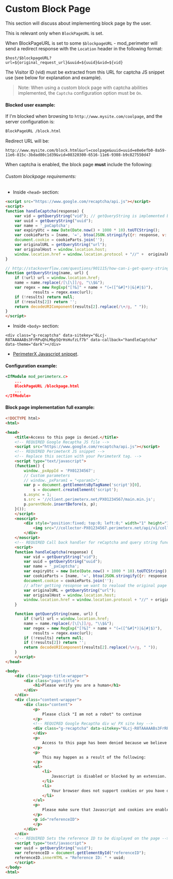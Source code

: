 Custom Block Page
===========================================
This section will discuss about implementing block page by the user. 

This is relevant only when `BlockPageURL` is set.

When BlockPageURL is set to some `$blockpageURL` - mod_perimeter will send a redirect response with the `Location` header in the following format: 

```
$host/$blockpageURL?url=${original_request_url}&uuid=${uuid}&vid=${vid}
```

The Visitor ID (vid) must be extracted from this URL for captcha JS snippet use (see below for explanation and example).

> Note: When using a custom block page with captcha abilities implemented, the `Captcha` configuration option must be `On`.

#### Blocked user example: 

If I'm blocked when browsing to `http://www.mysite.com/coolpage`, and the server configuration is: 

```xml
BlockPageURL /block.html
```

Redirect URL will be: 

```
http://www.mysite.com/block.html&url=coolpage&uuid=uuid=e8e6efb0-8a59-11e6-815c-3bdad80c1d39&vid=08320300-6516-11e6-9308-b9c827550d47
```


When captcha is enabled, the block page **must** include the following:

###### Custom blockpage requirements:

* Inside `<head>` section:

```html
<script src="https://www.google.com/recaptcha/api.js"></script>
<script>
function handleCaptcha(response) {
    var vid = getQueryString("vid"); // getQueryString is implemented below
    var uuid = getQueryString("uuid");
    var name = '_pxCaptcha';
    var expiryUtc = new Date(Date.now() + 1000 * 10).toUTCString();
    var cookieParts = [name, '=', btoa(JSON.stringify({r: response, v: vid, u: uuid})), '; expires=', expiryUtc, '; path=/'];
    document.cookie = cookieParts.join('');
    var originalURL = getQueryString("url");
    var originalHost = window.location.host;
    window.location.href = window.location.protocol + "//" +  originalHost + originalURL;
}

// http://stackoverflow.com/questions/901115/how-can-i-get-query-string-values-in-javascript
function getQueryString(name, url) {
    if (!url) url = window.location.href;
    name = name.replace(/[\[\]]/g, "\\$&");
    var regex = new RegExp("[?&]" + name + "(=([^&#]*)|&|#|$)"),
            results = regex.exec(url);
    if (!results) return null;
    if (!results[2]) return '';
    return decodeURIComponent(results[2].replace(/\+/g, " "));
}
</script>
```
* Inside `<body>` section:

```
<div class="g-recaptcha" data-sitekey="6Lcj-R8TAAAAABs3FrRPuQhLMbp5QrHsHufzLf7b" data-callback="handleCaptcha" data-theme="dark"></div>
```

* [PerimeterX Javascript snippet](https://console.perimeterx.com/#/app/applicationsmgmt).

#### Configuration example:
 
```xml
<IfModule mod_perimeterx.c>
	...
	BlockPageURL /blockpage.html
	...
</IfModule>
```

#### Block page implementation full example: 

```html
<!DOCTYPE html>
<html>

<head>
    <title>Access to this page is denied.</title>
    <!-- REQUIRED Google Recaptha JS file -->
    <script src="https://www.google.com/recaptcha/api.js"></script>
    <!-- REQUIRED PerimeterX JS snippet -->
    <!-- Replace this section with your PerimeterX tag. -->
    <script type="text/javascript">
    (function() {
        window._pxAppId = 'PX01234567';
        // Custom parameters
        // window._pxParam1 = "<param1>";
        var p = document.getElementsByTagName('script')[0],
            s = document.createElement('script');
        s.async = 1;
        s.src = '//client.perimeterx.net/PX01234567/main.min.js';
        p.parentNode.insertBefore(s, p);
    }());
    </script>
    <noscript>
        <div style="position:fixed; top:0; left:0;" width="1" height="1">
            <img src="//collector-PX01234567.perimeterx.net/api/v1/collector/noScript.gif?appId=PX01234567">
        </div>
    </noscript>
    <!-- REQUIRED Call back handler for reCaptcha and query string function -->
    <script>
    function handleCaptcha(response) {
        var vid = getQueryString("vid");
        var uuid = getQueryString("uuid");
        var name = '_pxCaptcha';
        var expiryUtc = new Date(Date.now() + 1000 * 10).toUTCString();
        var cookieParts = [name, '=', btoa(JSON.stringify({r: response, v: vid, u: uuid})), '; expires=', expiryUtc, '; path=/'];
        document.cookie = cookieParts.join('');
        // after getting resopnse we want to reaload the original page requested
        var originalURL = getQueryString("url");
        var originalHost = window.location.host;
        window.location.href = window.location.protocol + "//" + originalHost + originalURL;
    }

    function getQueryString(name, url) {
        if (!url) url = window.location.href;
        name = name.replace(/[\[\]]/g, "\\$&");
        var regex = new RegExp("[?&]" + name + "(=([^&#]*)|&|#|$)"),
            results = regex.exec(url);
        if (!results) return null;
        if (!results[2]) return '';
        return decodeURIComponent(results[2].replace(/\+/g, " "));
    }
    </script>
</head>

<body>
    <div class="page-title-wrapper">
        <div class="page-title">
            <h1>Please verify you are a human</h1>
        </div>
    </div>
    <div class="content-wrapper">
        <div class="content">
            <p>
                Please click "I am not a robot" to continue
            </p>
            <!-- REQUIRED Google Recaptha div w/ PX site key -->
            <div class="g-recaptcha" data-sitekey="6Lcj-R8TAAAAABs3FrRPuQhLMbp5QrHsHufzLf7b" data-callback="handleCaptcha" data-theme="dark">
            </div>
            <p>
                Access to this page has been denied because we believe you are using automation tools to browse the website.
            </p>
            <p>
                This may happen as a result of the following:
            </p>
            <ul>
                <li>
                    Javascript is disabled or blocked by an extension. For example ad blockers and other tools can prevent neccessary parts of the website from loading.
                </li>
                <li>
                    Your browser does not support cookies or you have disabled them.
                </li>
            </ul>
            <p>
                Please make sure that Javascript and cookies are enabled on your browser and that you are not blocking them from loading.
            </p>
            <p id="referenceID">
            </p>
        </div>
    </div>
    <!-- REQUIRED Sets the reference ID to be displayed on the page -->
    <script type="text/javascript">
    var uuid = getQueryString("uuid");
    var referenceID = document.getElementById("referenceID");
    referenceID.innerHTML = "Reference ID: " + uuid;
    </script>
</body>
<html>
```
